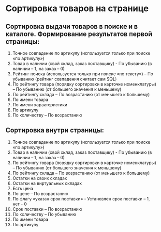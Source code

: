 # Сортировка товаров на странице

## Сортировка выдачи товаров в поиске и в каталоге. Формирование результатов первой страницы:

1. Точное совпадение по артикулу \(используется только при поиске «по артикулу»\)
2. Товар в наличии \(свой склад, заказ поставщику\) - По убыванию \(в наличии – 1, на заказ – 0\)
3. Рейтинг поиска \(используется только при поиске «по тексту»\) – По убыванию \(рейтинг совпадения считает сам SQL\)
4. По рейтингу товара \(порядку сортировки в карточке номенклатуры\) – По убыванию \(от большего значения к меньшему\)
5. По рейтингу склада – По возрастанию \(от меньшего к большему\)
6. По имени товара
7. По имени характеристики
8. По артикулу
9. По количеству – По возрастанию

## Сортировка внутри страницы:

1. Точное совпадение по артикулу \(используется только при поиске «по артикулу»\)
2. Товар в наличии \(свой склад, заказ поставщику\) - По убыванию \(в наличии – 1, на заказ – 0\)
3. По рейтингу товара \(порядку сортировки в карточке номенклатуры\) – По убыванию \(от большего значения к меньшему\)
4. По рейтингу склада – По возрастанию \(от меньшего к большему\)
5. Остатки на своих складах
6. Остатки на виртуальных складах
7. Есть цена
8. По цене – По возрастанию
9. По флагу «указан срок поставки» - Установлен срок поставки – 1, нет - 0
10. Срок поставки – По возрастанию
11. По количеству – По убыванию
12. По имени товара
13. По артикулу

